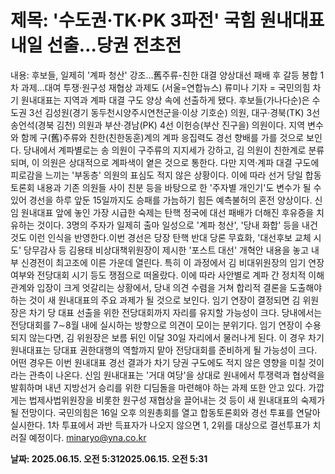# **제목: '수도권·TK·PK 3파전' 국힘 원내대표 내일 선출…당권 전초전**

  내용: 후보들, 일제히 '계파 청산' 강조…舊주류-친한 대결 양상대선 패배 후 갈등 봉합 1차 과제…대여 투쟁·원구성 재협상 과제도 (서울=연합뉴스) 류미나 기자 = 국민의힘 차기 원내대표는 지역과 계파 대결 구도 양상 속에 선출하게 됐다.    후보들(가나다순)은 수도권 3선 김성원(경기 동두천시양주시연천군을·이상 기호순) 의원, 대구·경북(TK) 3선 송언석(경북 김천) 의원과 부산·경남(PK) 4선 이헌승(부산 진구을) 의원이다.    지역 변수와 함께 구(舊)주류와 친한(친한동훈)계의 계파 응집력도 경선 향배를 가를 것으로 보인다.     당내에서 계파별로는 송 의원이 구주류의 지지세가 강하고, 김 의원이 친한계로 분류되며, 이 의원은 상대적으로 계파색이 옅은 것으로 통한다.    다만 지역·계파 대결 구도에 피로감을 느끼는 '부동층' 의원의 표심도 적지 않은 상황이다.    이에 따라 선거 당일 합동토론회 내용과 기존 의원들 사이 친분 등을 바탕으로 한 '주자별 개인기'도 변수가 될 수 있어 경선을 하루 앞둔 15일까지도 승패를 가늠하기 힘든 예측불허의 혼전 양상이다.     신임 원내대표 앞에 놓인 가장 시급한 숙제는 탄핵 정국에 대선 패배가 더해진 후유증을 치유하는 것이다. 3명의 주자가 일제히 출마 일성으로 '계파 청산', '당내 화합' 등을 내건 것도 이런 인식을 반영한다.이번 경선은 당장 탄핵 반대 당론 무효화, '대선후보 교체 시도' 당무감사 등 김용태 비상대책위원장이 제시한 '포스트 대선' 개혁안 내용을 놓고 내부 신경전이 최고조에 이른 가운데 열린다.    특히 이 과정에서 김 비대위원장의 임기 연장 여부와 전당대회 시기 등도 쟁점으로 떠올랐다.    이에 따라 사안별로 계파 간 정치적 이해관계와 입장이 크게 엇갈리는 상황에서, 당내 의견 수렴을 거쳐 합리적 결론을 도출해야 하는 것이 새 원내대표의 주요 과제가 될 것으로 보인다.    임기 연장이 결정되면 김 위원장은 차기 당 대표 선출을 위한 전당대회까지 자리를 유지할 가능성이 크다. 당내에서는 전당대회를 7∼8월 내에 실시하는 방향으로 의견이 모이는 분위기다.    임기 연장이 수용되지 않는다면, 김 위원장은 보름 뒤인 이달 30일 자리에서 물러나게 된다. 이 경우 차기 원내대표는 당대표 권한대행의 역할까지 맡아 전당대회를 준비하게 될 가능성이 크다.     어떤 경우든 이번 원내대표 경선 결과가 차기 당권 구도에도 적지 않은 영향을 미칠 것이라는 관측이 나온다.     신임 원내대표는 '거대 여당'을 상대로 원내에서 투쟁력과 협상력을 발휘하며 내년 지방선거 승리를 위한 디딤돌을 마련해야 하는 과제 또한 안고 있다.     가깝게는 법제사법위원장을 비롯한 원구성 재협상을 끌어내는 것 등이 새 원내대표의 숙제가 될 전망이다.    국민의힘은 16일 오후 의원총회를 열고 합동토론회와 경선 투표를 연달아 실시한다.    1차 투표에서 과반 득표자가 나오지 않으면 1, 2위를 대상으로 결선투표가 치러질 예정이다.     minaryo@yna.co.kr

  **날짜: 2025.06.15. 오전 5:312025.06.15. 오전 5:31**